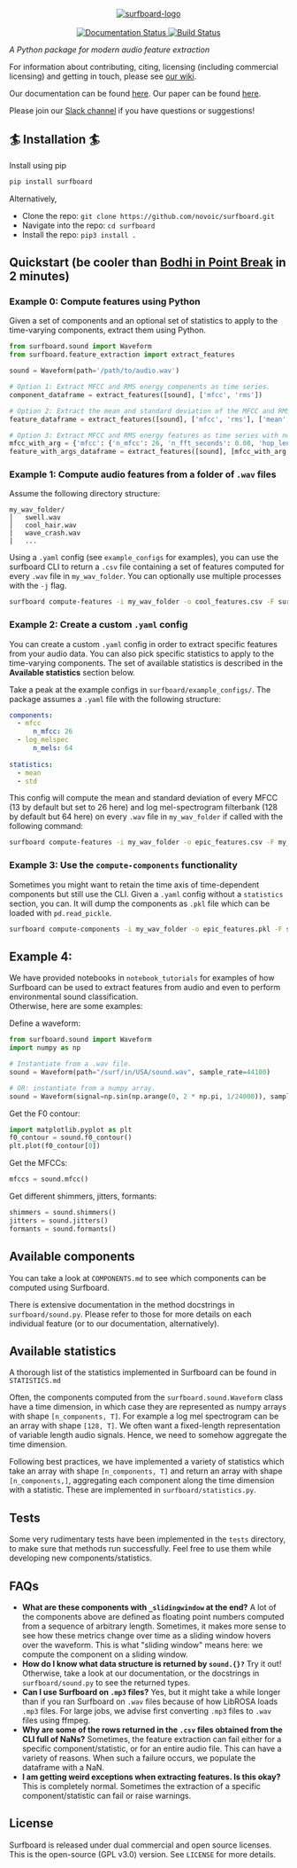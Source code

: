 <p align="center">
<a href="https://novoic.com">
    <img src="https://assets.novoic.com/surfboard.png" alt="surfboard-logo" border="0">
</a>
  <br />
  <br />
<a href='https://surfboard.readthedocs.io/en/latest/?badge=latest'>
    <img src='https://readthedocs.org/projects/surfboard/badge/?version=latest' alt='Documentation Status' />
</a>
<a href='https://app.circleci.com/pipelines/github/novoic/surfboard'>
    <img src='https://circleci.com/gh/novoic/surfboard.svg?style=shield&circle-token=a1b00a7def3a0a97090888e7380b771f58836046' alt='Build Status' />
</a>
</p>

_A Python package for modern audio feature extraction_

For information about contributing, citing, licensing (including commercial licensing) and getting in touch, please see [our wiki](https://github.com/novoic/surfboard/wiki).

Our documentation can be found [here](https://surfboard.readthedocs.io/en/latest). Our paper can be found [here](https://arxiv.org/abs/2005.08848). 

Please join our [Slack channel](https://join.slack.com/t/surfboard-novoic/shared_invite/zt-f5usu4qo-PHLEyOTk8NE1lfn_hHnxoA) if you have questions or suggestions!

## :surfer: Installation :surfer:

Install using pip
```bash
pip install surfboard
```

Alternatively,
* Clone the repo: `git clone https://github.com/novoic/surfboard.git`
* Navigate into the repo: `cd surfboard`
* Install the repo: `pip3 install .`

## Quickstart (be cooler than [Bodhi in Point Break](https://youtu.be/LniUPlffoB0) in 2 minutes)

### Example 0: Compute features using Python
Given a set of components and an optional set of statistics to apply to the time-varying components, extract them using Python.
```python
from surfboard.sound import Waveform
from surfboard.feature_extraction import extract_features

sound = Waveform(path='/path/to/audio.wav')

# Option 1: Extract MFCC and RMS energy components as time series.
component_dataframe = extract_features([sound], ['mfcc', 'rms'])

# Option 2: Extract the mean and standard deviation of the MFCC and RMS energy features over time.
feature_dataframe = extract_features([sound], ['mfcc', 'rms'], ['mean', 'std'])

# Option 3: Extract MFCC and RMS energy features as time series with non-default arguments.
mfcc_with_arg = {'mfcc': {'n_mfcc': 26, 'n_fft_seconds': 0.08, 'hop_length_seconds': 0.02}}
feature_with_args_dataframe = extract_features([sound], [mfcc_with_arg, 'rms'], ['mean', 'std'])
```

### Example 1: Compute audio features from a folder of `.wav` files
Assume the following directory structure:
```
my_wav_folder/
│   swell.wav
│   cool_hair.wav
|   wave_crash.wav
|   ...
```
Using a `.yaml` config (see `example_configs` for examples), you can use the surfboard CLI to return a `.csv` file containing a set of features computed for every `.wav` file in `my_wav_folder`. You can optionally use multiple processes with the `-j` flag.
```bash
surfboard compute-features -i my_wav_folder -o cool_features.csv -F surfboard/example_configs/spectral_features.yaml -j 4
```

### Example 2: Create a custom `.yaml` config
You can create a custom `.yaml` config in order to extract specific features from your audio data. You can also pick specific statistics to apply to the time-varying components. The set of available statistics is described in the __Available statistics__ section below.

Take a peak at the example configs in `surfboard/example_configs/`. The package assumes a `.yaml` file with the following structure:
```yaml
components:
  - mfcc
      n_mfcc: 26
  - log_melspec
      n_mels: 64
  
statistics:
  - mean
  - std
```

This config will compute the mean and standard deviation of every MFCC (13 by default but set to 26 here) and log mel-spectrogram filterbank (128 by default but 64 here) on every `.wav` file in `my_wav_folder` if called with the following command:
```bash
surfboard compute-features -i my_wav_folder -o epic_features.csv -F my_config.yaml
```

### Example 3: Use the `compute-components` functionality
Sometimes you might want to retain the time axis of time-dependent components but still use the CLI. Given a `.yaml` config without a `statistics` section, you can. It will dump the components as `.pkl` file which can be loaded with `pd.read_pickle`.
```bash
surfboard compute-components -i my_wav_folder -o epic_features.pkl -F surfboard/example_configs/chroma_components.yaml
```

## Example 4: 
We have provided notebooks in `notebook_tutorials` for examples of how Surfboard can be used to extract features from audio and even to perform environmental sound classification.  
Otherwise, here are some examples:

Define a waveform:
```python
from surfboard.sound import Waveform
import numpy as np

# Instantiate from a .wav file.
sound = Waveform(path="/surf/in/USA/sound.wav", sample_rate=44100)

# OR: instantiate from a numpy array.
sound = Waveform(signal=np.sin(np.arange(0, 2 * np.pi, 1/24000)), sample_rate=44100)
```
Get the F0 contour:
```python
import matplotlib.pyplot as plt
f0_contour = sound.f0_contour()
plt.plot(f0_contour[0])
```
Get the MFCCs:
```python
mfccs = sound.mfcc()
```
Get different shimmers, jitters, formants:
```python
shimmers = sound.shimmers()
jitters = sound.jitters()
formants = sound.formants()
```

## Available components

You can take a look at `COMPONENTS.md` to see which components can be computed using Surfboard.

There is extensive documentation in the method docstrings in `surfboard/sound.py`. Please refer to those for more details on each individual feature (or to our documentation, alternatively). 


## Available statistics

A thorough list of the statistics implemented in Surfboard can be found in `STATISTICS.md`

Often, the components computed from the `surfboard.sound.Waveform` class have a time dimension, in which case they are represented as numpy arrays with shape `[n_components, T]`. For example a log mel spectrogram can be an array with shape `[128, T]`. We often want a fixed-length representation of variable length audio signals. Hence, we need to somehow aggregate the time dimension. 

Following best practices, we have implemented a variety of statistics which take an array with shape `[n_components, T]` and return an array with shape `[n_components,]`, aggregating each component along the time dimension with a statistic. These are implemented in `surfboard/statistics.py`.

## Tests

Some very rudimentary tests have been implemented in the `tests` directory, to make sure that methods run successfully. Feel free to use them while developing new components/statistics. 

## FAQs

* __What are these components with `_slidingwindow` at the end?__ A lot of the components above are defined as floating point numbers computed from a sequence of arbitrary length. Sometimes, it makes more sense to see how these metrics change over time as a sliding window hovers over the waveform. This is what "sliding window" means here: we compute the component on a sliding window.
* __How do I know what data structure is returned by `sound.{}?`__ Try it out! Otherwise, take a look at our documentation, or the docstrings in `surfboard/sound.py` to see the returned types. 
* __Can I use Surfboard on `.mp3` files?__ Yes, but it might take a while longer than if you ran Surfboard on `.wav` files because of how LibROSA loads `.mp3` files. For large jobs, we advise first converting `.mp3` files to `.wav` files using ffmpeg.
* __Why are some of the rows returned in the `.csv` files obtained from the CLI full of NaNs?__ Sometimes, the feature extraction can fail either for a specific component/statistic, or for an entire audio file. This can have a variety of reasons. When such a failure occurs, we populate the dataframe with a NaN.
* __I am getting weird exceptions when extracting features. Is this okay?__ This is completely normal. Sometimes the extraction of a specific component/statistic can fail or raise warnings. 

## License

Surfboard is released under dual commercial and open source licenses. This is the open-source (GPL v3.0) version. See `LICENSE` for more details.
